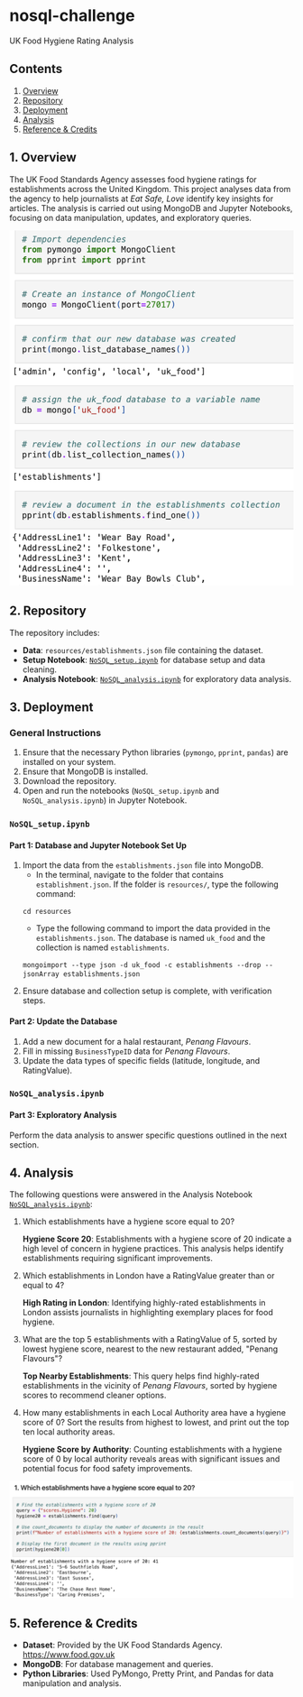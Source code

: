 # nosql-challenge
UK Food Hygiene Rating Analysis

## Contents
1. [Overview](#1-overview)
2. [Repository](#2-repository)
3. [Deployment](#3-deployment)
4. [Analysis](#4-analysis)
5. [Reference & Credits](#5-reference--credits)


## 1. Overview
The UK Food Standards Agency assesses food hygiene ratings for establishments across the United Kingdom. This project analyses data from the agency to help journalists at *Eat Safe, Love* identify key insights for articles. The analysis is carried out using MongoDB and Jupyter Notebooks, focusing on data manipulation, updates, and exploratory queries.

![MongoDB](images/mongodb.png)

## 2. Repository
The repository includes:
- **Data**: `resources/establishments.json` file containing the dataset.
- **Setup Notebook**: [`NoSQL_setup.ipynb`](NoSQL_setup.ipynb) for database setup and data cleaning.
- **Analysis Notebook**: [`NoSQL_analysis.ipynb`](NoSQL_analysis.ipynb) for exploratory data analysis.

## 3. Deployment

### General Instructions
1. Ensure that the necessary Python libraries (`pymongo`, `pprint`, `pandas`) are installed on your system.
2. Ensure that MongoDB is installed.
3. Download the repository.
4. Open and run the notebooks (`NoSQL_setup.ipynb` and `NoSQL_analysis.ipynb`) in Jupyter Notebook.

### `NoSQL_setup.ipynb`
#### Part 1: Database and Jupyter Notebook Set Up
1. Import the data from the `establishments.json` file into MongoDB.
   - In the terminal, navigate to the folder that contains `establishment.json`. If the folder is `resources/`, type the following command:
   ```
   cd resources
   ```
   - Type the following command to import the data provided in the `establishments.json`. The database is named `uk_food` and the collection is named `establishments`.
   ```
   mongoimport --type json -d uk_food -c establishments --drop --jsonArray establishments.json
   ```
2. Ensure database and collection setup is complete, with verification steps.

#### Part 2: Update the Database
1. Add a new document for a halal restaurant, *Penang Flavours*.
2. Fill in missing `BusinessTypeID` data for *Penang Flavours*.
3. Update the data types of specific fields (latitude, longitude, and RatingValue).

### `NoSQL_analysis.ipynb`
#### Part 3: Exploratory Analysis
Perform the data analysis to answer specific questions outlined in the next section.

## 4. Analysis
The following questions were answered in the Analysis Notebook [`NoSQL_analysis.ipynb`](NoSQL_analysis.ipynb):

1. Which establishments have a hygiene score equal to 20?

   **Hygiene Score 20**: Establishments with a hygiene score of 20 indicate a high level of concern in hygiene practices. This analysis helps identify establishments requiring significant improvements.

2. Which establishments in London have a RatingValue greater than or equal to 4?

   **High Rating in London**: Identifying highly-rated establishments in London assists journalists in highlighting exemplary places for food hygiene.

3. What are the top 5 establishments with a RatingValue of 5, sorted by lowest hygiene score, nearest to the new restaurant added, "Penang Flavours"?

   **Top Nearby Establishments**: This query helps find highly-rated establishments in the vicinity of *Penang Flavours*, sorted by hygiene scores to recommend cleaner options.

4. How many establishments in each Local Authority area have a hygiene score of 0? Sort the results from highest to lowest, and print out the top ten local authority areas.

   **Hygiene Score by Authority**: Counting establishments with a hygiene score of 0 by local authority reveals areas with significant issues and potential focus for food safety improvements.

![Query](images/query.png)

## 5. Reference & Credits
- **Dataset**: Provided by the UK Food Standards Agency. https://www.food.gov.uk
- **MongoDB**: For database management and queries.
- **Python Libraries**: Used PyMongo, Pretty Print, and Pandas for data manipulation and analysis.
